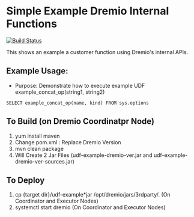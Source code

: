 # Simple Example Dremio Internal Functions

[![Build Status](https://travis-ci.org/dremio-hub/dremio-internal-function-example.svg?branch=master)](https://travis-ci.org/dremio-hub/dremio-internal-function-example)

This shows an example a customer function using Dremio's internal APIs.

## Example Usage:
* Purpose: Demonstrate how to execute example UDF example_concat_op(string1, string2)
```
SELECT example_concat_op(name, kind) FROM sys.options 
```

## To Build (on Dremio Coordinatpr Node)
1. yum install maven 
2. Change pom.xml : Replace Dremio Version 
3. mvn clean package 
4. Will Create 2 Jar Files  (udf-example-dremio-ver.jar and udf-example-dremio-ver-sources.jar)

## To Deploy
1. cp {target dir}/udf-example*jar   /opt/dremio/jars/3rdparty/.  (On Coordinator and Executor Nodes)
2. systemctl start dremio (On Coordinator and Executor Nodes)
